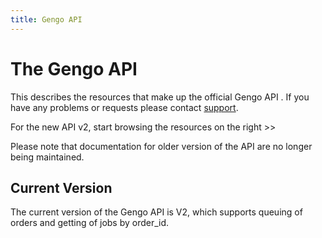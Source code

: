 ```yaml
---
title: Gengo API
---
```


# The Gengo API

This describes the resources that make up the official Gengo API . If
you have any problems or requests please contact
[support](mailto:support@gengo.com?subject=GengoAPI).

For the new API v2, start browsing the resources on the right >>

Please note that documentation for older version of the API are no longer being
maintained.

## Current Version

The current version of the Gengo API is V2, which supports queuing of orders
and getting of jobs by order_id.